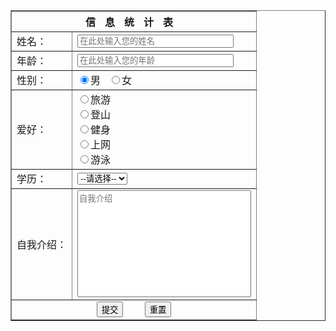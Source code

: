 <!DOCTYPE html>
<html lang="en">
<head>
    <meta charset="UTF-8">
    <meta http-equiv="X-UA-Compatible" content="IE=edge">
    <meta name="viewport" content="width=device-width, initial-scale=1.0">
    <title>信息统计表</title>
</head>
<body>
    <form action="#" method="post">
        <table border="1">
            <tr>
                <th style="letter-spacing: 15px" colspan="2">信息统计表</th>
            </tr>
            <tr>
                <td>姓名：</td>
                <td><input type="text" name="name" style="width: 250px" placeholder="在此处输入您的姓名"></td>
            </tr>
            <tr>
                <td>年龄：</td>
                <td><input type="text" name="age" style="width: 250px" placeholder="在此处输入您的年龄"></td>
            </tr>
            <tr>
                <td>性别：</td>
                <td>
                    <input type="radio" name="gender" checked="checked">男
                    &nbsp;
                    <input type="radio" name="gender">女
                </td>
            </tr>
            <tr>
                <td>爱好：</td>
                <td>
                    <input type="radio" name="trip">旅游
                    <br>
                    <input type="radio" name="climb">登山
                    <br>
                    <input type="radio" name="gym">健身
                    <br>
                    <input type="radio" name="wb">上网
                    <br>
                    <input type="radio" name="swimmin">游泳
                </td>
            </tr>
            <tr>
                <td>学历：</td>
                <td>
                    <select name="education" id="edu">
                        <option>--请选择--</option>
                        <option>本科</option>
                        <option>专科</option>
                        <option>高中</option>
                        <option>职高</option>
                        <option>初中</option>
                        <option>小学</option>
                        <option>无</option>
                    </select>
                </td>
            </tr>
            <tr>
                <td>自我介绍：</td>
                <td>
                    <textarea cols="32" rows="11" style="resize: none;" placeholder="自我介绍"></textarea>
                </td>
            </tr>
            <tr>
                <td colspan="2" align="center">
                    <input type="submit" style="cursor: pointer" value="提交">
                    &nbsp;&nbsp;&nbsp;&nbsp;&nbsp;&nbsp;
                    <input type="reset" style="cursor: pointer" value="重置">
                </td>
            </tr>
        </table>
    </form>
</body>
</html>
